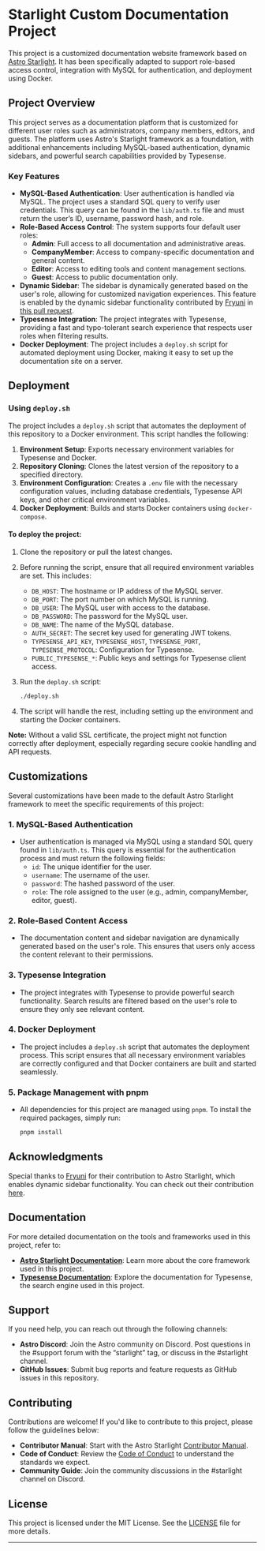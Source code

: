 # Starlight Custom Documentation Project

This project is a customized documentation website framework based on [Astro Starlight](https://github.com/withastro/starlight). It has been specifically adapted to support role-based access control, integration with MySQL for authentication, and deployment using Docker. 

## Project Overview

This project serves as a documentation platform that is customized for different user roles such as administrators, company members, editors, and guests. The platform uses Astro's Starlight framework as a foundation, with additional enhancements including MySQL-based authentication, dynamic sidebars, and powerful search capabilities provided by Typesense.

### Key Features

- **MySQL-Based Authentication**: User authentication is handled via MySQL. The project uses a standard SQL query to verify user credentials. This query can be found in the `lib/auth.ts` file and must return the user’s ID, username, password hash, and role.
- **Role-Based Access Control**: The system supports four default user roles:
  - **Admin**: Full access to all documentation and administrative areas.
  - **CompanyMember**: Access to company-specific documentation and general content.
  - **Editor**: Access to editing tools and content management sections.
  - **Guest**: Access to public documentation only.
- **Dynamic Sidebar**: The sidebar is dynamically generated based on the user's role, allowing for customized navigation experiences. This feature is enabled by the dynamic sidebar functionality contributed by [Fryuni](https://github.com/Fryuni) in [this pull request](https://github.com/withastro/starlight/pull/1255).
- **Typesense Integration**: The project integrates with Typesense, providing a fast and typo-tolerant search experience that respects user roles when filtering results.
- **Docker Deployment**: The project includes a `deploy.sh` script for automated deployment using Docker, making it easy to set up the documentation site on a server.

## Deployment

### Using `deploy.sh`

The project includes a `deploy.sh` script that automates the deployment of this repository to a Docker environment. This script handles the following:

1. **Environment Setup**: Exports necessary environment variables for Typesense and Docker.
2. **Repository Cloning**: Clones the latest version of the repository to a specified directory.
3. **Environment Configuration**: Creates a `.env` file with the necessary configuration values, including database credentials, Typesense API keys, and other critical environment variables.
4. **Docker Deployment**: Builds and starts Docker containers using `docker-compose`.

#### To deploy the project:

1. Clone the repository or pull the latest changes.
2. Before running the script, ensure that all required environment variables are set. This includes:
   - `DB_HOST`: The hostname or IP address of the MySQL server.
   - `DB_PORT`: The port number on which MySQL is running.
   - `DB_USER`: The MySQL user with access to the database.
   - `DB_PASSWORD`: The password for the MySQL user.
   - `DB_NAME`: The name of the MySQL database.
   - `AUTH_SECRET`: The secret key used for generating JWT tokens.
   - `TYPESENSE_API_KEY`, `TYPESENSE_HOST`, `TYPESENSE_PORT`, `TYPESENSE_PROTOCOL`: Configuration for Typesense.
   - `PUBLIC_TYPESENSE_*`: Public keys and settings for Typesense client access.
   
3. Run the `deploy.sh` script:
   ```bash
   ./deploy.sh
   ```
4. The script will handle the rest, including setting up the environment and starting the Docker containers.

**Note:** Without a valid SSL certificate, the project might not function correctly after deployment, especially regarding secure cookie handling and API requests.

## Customizations

Several customizations have been made to the default Astro Starlight framework to meet the specific requirements of this project:

### 1. **MySQL-Based Authentication**

- User authentication is managed via MySQL using a standard SQL query found in `lib/auth.ts`. This query is essential for the authentication process and must return the following fields:
  - `id`: The unique identifier for the user.
  - `username`: The username of the user.
  - `password`: The hashed password of the user.
  - `role`: The role assigned to the user (e.g., admin, companyMember, editor, guest).

### 2. **Role-Based Content Access**

- The documentation content and sidebar navigation are dynamically generated based on the user's role. This ensures that users only access the content relevant to their permissions.

### 3. **Typesense Integration**

- The project integrates with Typesense to provide powerful search functionality. Search results are filtered based on the user's role to ensure they only see relevant content.

### 4. **Docker Deployment**

- The project includes a `deploy.sh` script that automates the deployment process. This script ensures that all necessary environment variables are correctly configured and that Docker containers are built and started seamlessly.

### 5. **Package Management with pnpm**

- All dependencies for this project are managed using `pnpm`. To install the required packages, simply run:
  ```bash
  pnpm install
  ```

## Acknowledgments

Special thanks to [Fryuni](https://github.com/Fryuni) for their contribution to Astro Starlight, which enables dynamic sidebar functionality. You can check out their contribution [here](https://github.com/withastro/starlight/pull/1255).

## Documentation

For more detailed documentation on the tools and frameworks used in this project, refer to:

- **[Astro Starlight Documentation](https://docs.astro.build/en/guides/starlight/)**: Learn more about the core framework used in this project.
- **[Typesense Documentation](https://typesense.org/docs/)**: Explore the documentation for Typesense, the search engine used in this project.

## Support

If you need help, you can reach out through the following channels:

- **Astro Discord**: Join the Astro community on Discord. Post questions in the #support forum with the “starlight” tag, or discuss in the #starlight channel.
- **GitHub Issues**: Submit bug reports and feature requests as GitHub issues in this repository.

## Contributing

Contributions are welcome! If you'd like to contribute to this project, please follow the guidelines below:

- **Contributor Manual**: Start with the Astro Starlight [Contributor Manual](https://github.com/withastro/starlight/blob/main/CONTRIBUTING.md).
- **Code of Conduct**: Review the [Code of Conduct](https://github.com/withastro/starlight/blob/main/CODE_OF_CONDUCT.md) to understand the standards we expect.
- **Community Guide**: Join the community discussions in the #starlight channel on Discord.

## License

This project is licensed under the MIT License. See the [LICENSE](./LICENSE) file for more details.

---

